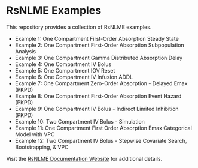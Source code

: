 # RsNLME Examples

This repository provides a collection of RsNLME examples.

- Example 1: One Compartment First-Order Absorption Steady State
- Example 2: One Compartment First-Order Absorption Subpopulation Analysis
- Example 3: One Compartment Gamma Distributed Absorption Delay
- Example 4: One Compartment IV Bolus
- Example 5: One Compartment IOV Reset
- Example 6: One Compartment IV Infusion ADDL
- Example 7: One Compartment Zero-Order Absorption - Delayed Emax (PKPD)
- Example 8: One Compartment First-Order Absorption Event Hazard (PKPD)
- Example 9: One Compartment IV Bolus - Indirect Limited Inhibition (PKPD)
- Example 10: Two Compartment IV Bolus - Simulation
- Example 11: One Compartment First Order Absorption Emax Categorical Model with VPC
- Example 12: Two Compartment IV Bolus - Stepwise Covariate Search, Bootstrapping, & VPC

Visit the [RsNLME Documentation Website](https://certara.github.io/R-RsNLME/) for additional details.
